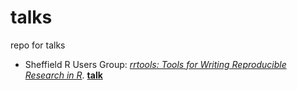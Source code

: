 # talks
repo for talks

- Sheffield R Users Group: [_rrtools: Tools for Writing Reproducible Research in R_](https://www.meetup.com/SheffieldR-Sheffield-R-Users-Group/events/249186869/). [**talk**](http://annakrystalli.me/talks/rrtools.html)
